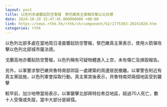 ```yaml
---
layout: post
title: 以色列多處響起防空警報　黎巴嫩真主黨稱攻擊以北目標
date: 2024-10-20 15:47:45.000000000 +08:00
link: https://news.rthk.hk/rthk/ch/component/k2/1775363-20241020.htm
categories: rthk
---
```


以色列北部多處在當地周日凌晨響起防空警報，黎巴嫩真主黨表示，使用火箭彈攻擊以色列北部城市薩法德。

戈蘭高地亦響起防空警報，以色列稱有可疑物體進入上空，未有傷亡及損毀報告。

另外，以軍要求黎巴嫩貝魯特南部郊區一處建築的周邊居民撤離。以軍警告附近有真主黨設施，以色列軍會採取行動。真主黨其後表示，貝魯特南郊兩個地區受到襲擊

較早前，加沙地帶當局表示，以軍襲擊北部拜特拉希亞地區，超過70人死亡，數十人受傷或失蹤，當中大部分是婦孺。

